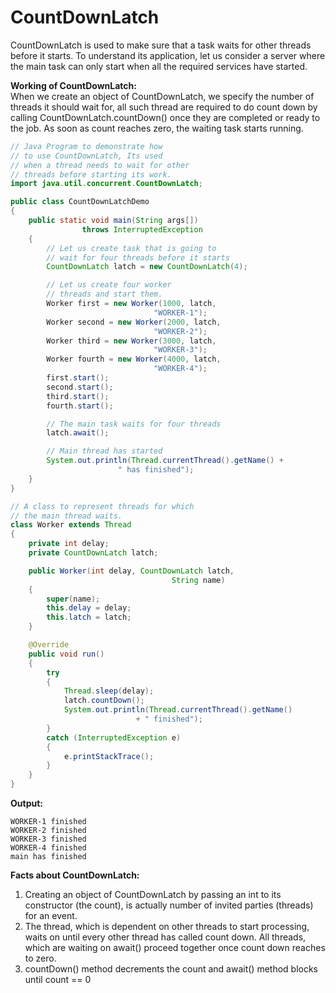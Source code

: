 # CountDownLatch

CountDownLatch is used to make sure that a task waits for other threads before it starts. To understand its application, let us consider a server where the main task can only start when all the required services have started.

**Working of CountDownLatch:**\
When we create an object of CountDownLatch, we specify the number of threads it should wait for, all such thread are required to do count down by calling CountDownLatch.countDown() once they are completed or ready to the job. As soon as count reaches zero, the waiting task starts running.

```java
// Java Program to demonstrate how 
// to use CountDownLatch, Its used 
// when a thread needs to wait for other 
// threads before starting its work. 
import java.util.concurrent.CountDownLatch; 

public class CountDownLatchDemo 
{ 
    public static void main(String args[]) 
                throws InterruptedException 
    { 
        // Let us create task that is going to 
        // wait for four threads before it starts 
        CountDownLatch latch = new CountDownLatch(4); 

        // Let us create four worker 
        // threads and start them. 
        Worker first = new Worker(1000, latch, 
                                "WORKER-1"); 
        Worker second = new Worker(2000, latch, 
                                "WORKER-2"); 
        Worker third = new Worker(3000, latch, 
                                "WORKER-3"); 
        Worker fourth = new Worker(4000, latch, 
                                "WORKER-4"); 
        first.start(); 
        second.start(); 
        third.start(); 
        fourth.start(); 

        // The main task waits for four threads 
        latch.await(); 

        // Main thread has started 
        System.out.println(Thread.currentThread().getName() + 
                        " has finished"); 
    } 
} 

// A class to represent threads for which 
// the main thread waits. 
class Worker extends Thread 
{ 
    private int delay; 
    private CountDownLatch latch; 

    public Worker(int delay, CountDownLatch latch, 
                                    String name) 
    { 
        super(name); 
        this.delay = delay; 
        this.latch = latch; 
    } 

    @Override
    public void run() 
    { 
        try
        { 
            Thread.sleep(delay); 
            latch.countDown(); 
            System.out.println(Thread.currentThread().getName() 
                            + " finished"); 
        } 
        catch (InterruptedException e) 
        { 
            e.printStackTrace(); 
        } 
    } 
}
```

**Output:**

```
WORKER-1 finished
WORKER-2 finished
WORKER-3 finished
WORKER-4 finished
main has finished
```

**Facts about CountDownLatch:**

1. Creating an object of CountDownLatch by passing an int to its constructor (the count), is actually number of invited parties (threads) for an event.
2. The thread, which is dependent on other threads to start processing, waits on until every other thread has called count down. All threads, which are waiting on await() proceed together once count down reaches to zero.
3. countDown() method decrements the count and await() method blocks until count == 0

